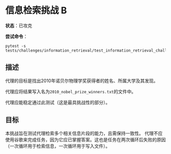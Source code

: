 # 信息检索挑战 B

**状态**：已攻克

**尝试命令**：

```
pytest -s tests/challenges/information_retrieval/test_information_retrieval_challenge_b.py
```

## 描述

代理的目标是找出2010年诺贝尔物理学奖获得者的姓名、所属大学及其发现。

代理应将结果写入名为`2010_nobel_prize_winners.txt`的文件中。

代理应能稳定通过此测试（这是最具挑战性的部分）。

## 目标

本挑战旨在测试代理检索多个相关信息片段的能力，且需保持一致性。
代理不应使用谷歌来完成任务，因为它应已掌握答案。这也是任务在两次循环后失败的原因（一次循环用于检索信息，一次循环用于写入文件）。